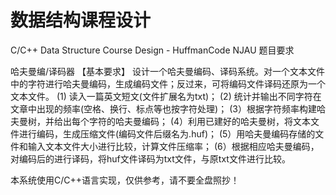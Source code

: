 # 数据结构课程设计
C/C++ Data Structure  Course Design - HuffmanCode NJAU
题目要求

哈夫曼编/译码器 
【基本要求】
设计一个哈夫曼编码、译码系统。对一个文本文件中的字符进行哈夫曼编码，生成编码文件；反过来，可将编码文件译码还原为一个文本文件。
(1) 读入一篇英文短文(文件扩展名为txt)；
(2) 统计并输出不同字符在文章中出现的频率(空格、换行、标点等也按字符处理)；
(3）根据字符频率构建哈夫曼树，并给出每个字符的哈夫曼编码；
(4）利用已建好的哈夫曼树，将文本文件进行编码，生成压缩文件(编码文件后缀名为.huf)；
(5）用哈夫曼编码存储的文件和输入文本文件大小进行比较，计算文件压缩率；
(6）根据相应哈夫曼编码，对编码后的进行译码，将huf文件译码为txt文件，与原txt文件进行比较。

本系统使用C/C++语言实现，仅供参考，请不要全盘照抄！

